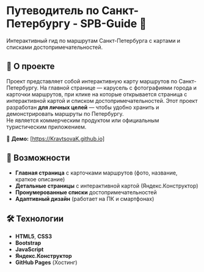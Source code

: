 # Путеводитель по Санкт-Петербургу - SPB-Guide 🌆

Интерактивный гид по маршрутам Санкт-Петербурга с картами и списками достопримечательностей.

## 📌 О проекте
Проект представляет собой интерактивную карту маршрутов по Санкт-Петербургу. На главной странице — карусель с фотографиями города и карточки маршрутов, при клике на которые открывается страница с интерактивной картой и списком достопримечательностей.
Этот проект разработан **для личных целей** — чтобы удобно хранить и демонстрировать маршруты по Петербургу.  
Не является коммерческим продуктом или официальным туристическим приложением.

🔗 **Демо:** [https://KravtsovaK.github.io]

## 🌟 Возможности
- **Главная страница** с карточками маршрутов (фото, название, краткое описание)
- **Детальные страницы** с интерактивной картой (Яндекс.Конструктор)
- **Пронумерованные списки** достопримечательностей
- **Адаптивный дизайн** (работает на ПК и смартфонах)

## 🛠 Технологии
- **HTML5**, **CSS3** 
- **Bootstrap**
- **JavaScript** 
- **Яндекс.Конструктор** 
- **GitHub Pages** (Хостинг)
